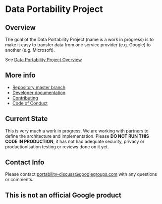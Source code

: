 # Data Portability Project

## Overview
The goal of the Data Portability Project (name is a work in progress) is to make it easy to transfer data
from one service provider (e.g. Google) to another (e.g. Microsoft).

See [Data Portability Project Overview](Documentation/Overview.md)

## More info

* [Repository master branch](https://github.com/google/data-portability)
* [Developer documentation](Documentation/Developer.md)
* [Contributing](CONTRIBUTING.md)
* [Code of Conduct](CODE_OF_CONDUCT.md)

## Current State
This is very much a work in progress.  We are working with partners to
define the architecture and implementation.  Please **DO NOT RUN THIS CODE
IN PRODUCTION**, it has not had adequate security, privacy or
productionisation testing or reviews done on it yet.

## Contact Info
Please contact [portability-discuss@googlegroups.com](mailto:portability-discuss@googlegroups.com)
with any questions or comments.



## This is not an official Google product
